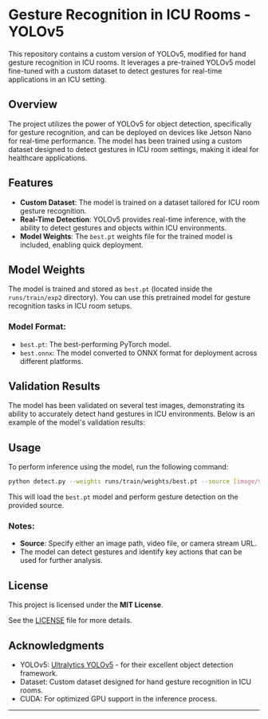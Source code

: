 # Gesture Recognition in ICU Rooms - YOLOv5

This repository contains a custom version of YOLOv5, modified for hand gesture recognition in ICU rooms. It leverages a pre-trained YOLOv5 model fine-tuned with a custom dataset to detect gestures for real-time applications in an ICU setting.

## Overview

The project utilizes the power of YOLOv5 for object detection, specifically for gesture recognition, and can be deployed on devices like Jetson Nano for real-time performance. The model has been trained using a custom dataset designed to detect gestures in ICU room settings, making it ideal for healthcare applications.

## Features

- **Custom Dataset**: The model is trained on a dataset tailored for ICU room gesture recognition.
- **Real-Time Detection**: YOLOv5 provides real-time inference, with the ability to detect gestures and objects within ICU environments.
- **Model Weights**: The `best.pt` weights file for the trained model is included, enabling quick deployment.

## Model Weights

The model is trained and stored as `best.pt` (located inside the `runs/train/exp2` directory). You can use this pretrained model for gesture recognition tasks in ICU room setups.

### Model Format:
- `best.pt`: The best-performing PyTorch model.
- `best.onnx`: The model converted to ONNX format for deployment across different platforms.

## Validation Results

The model has been validated on several test images, demonstrating its ability to accurately detect hand gestures in ICU environments. Below is an example of the model's validation results:



## Usage

To perform inference using the model, run the following command:

```bash
python detect.py --weights runs/train/weights/best.pt --source [image/video/path]
```

This will load the `best.pt` model and perform gesture detection on the provided source.

### Notes:
- **Source**: Specify either an image path, video file, or camera stream URL.
- The model can detect gestures and identify key actions that can be used for further analysis.

## License

This project is licensed under the **MIT License**.

See the [LICENSE](./LICENSE) file for more details.

## Acknowledgments

- YOLOv5: [Ultralytics YOLOv5](https://github.com/ultralytics/yolov5) - for their excellent object detection framework.
- Dataset: Custom dataset designed for hand gesture recognition in ICU rooms.
- CUDA: For optimized GPU support in the inference process.

---

